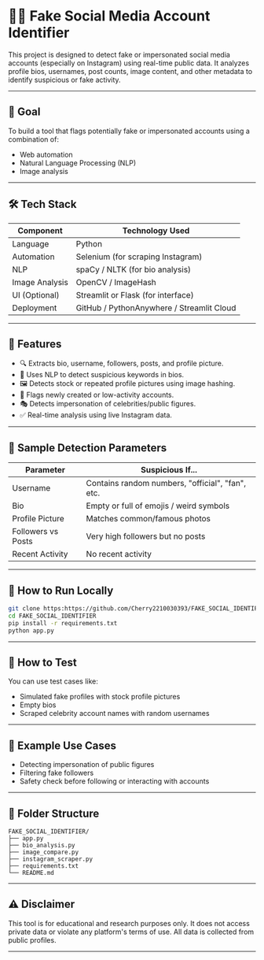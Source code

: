 
# 🕵️‍♂️ Fake Social Media Account Identifier

This project is designed to detect fake or impersonated social media accounts (especially on Instagram) using real-time public data. It analyzes profile bios, usernames, post counts, image content, and other metadata to identify suspicious or fake activity.

---

## 🎯 Goal

To build a tool that flags potentially fake or impersonated accounts using a combination of:
- Web automation
- Natural Language Processing (NLP)
- Image analysis

---

## 🛠 Tech Stack

| Component      | Technology Used                     |
|----------------|-------------------------------------|
| Language       | Python                              |
| Automation     | Selenium (for scraping Instagram)   |
| NLP            | spaCy / NLTK (for bio analysis)     |
| Image Analysis | OpenCV / ImageHash                  |
| UI (Optional)  | Streamlit or Flask (for interface)  |
| Deployment     | GitHub / PythonAnywhere / Streamlit Cloud |

---

## 📌 Features

- 🔍 Extracts bio, username, followers, posts, and profile picture.
- 🧠 Uses NLP to detect suspicious keywords in bios.
- 🖼 Detects stock or repeated profile pictures using image hashing.
- 📆 Flags newly created or low-activity accounts.
- 🎭 Detects impersonation of celebrities/public figures.
- ✅ Real-time analysis using live Instagram data.

---

## 📸 Sample Detection Parameters

| Parameter            | Suspicious If...                                |
|----------------------|--------------------------------------------------|
| Username             | Contains random numbers, "official", "fan", etc.|
| Bio                  | Empty or full of emojis / weird symbols         |
| Profile Picture      | Matches common/famous photos                    |
| Followers vs Posts   | Very high followers but no posts                |
| Recent Activity      | No recent activity                              |

---

## 🚀 How to Run Locally

```bash
git clone https:https://github.com/Cherry2210030393/FAKE_SOCIAL_IDENTIFIER.git
cd FAKE_SOCIAL_IDENTIFIER
pip install -r requirements.txt
python app.py
```

---

## 🧪 How to Test

You can use test cases like:
- Simulated fake profiles with stock profile pictures
- Empty bios
- Scraped celebrity account names with random usernames

---

## 🧠 Example Use Cases

- Detecting impersonation of public figures
- Filtering fake followers
- Safety check before following or interacting with accounts

---

## 📂 Folder Structure

```
FAKE_SOCIAL_IDENTIFIER/
├── app.py
├── bio_analysis.py
├── image_compare.py
├── instagram_scraper.py
├── requirements.txt
└── README.md
```

---

## ⚠️ Disclaimer

This tool is for educational and research purposes only. It does not access private data or violate any platform's terms of use. All data is collected from public profiles.

---

